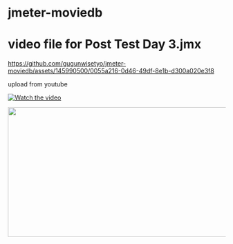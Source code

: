 # jmeter-moviedb
# video file for Post Test Day 3.jmx

https://github.com/gugunwisetyo/jmeter-moviedb/assets/145990500/0055a216-0d46-49df-8e1b-d300a020e3f8

upload from youtube

[![Watch the video](https://img.youtube.com/vi/Fm5H1cGzQSU/hqdefault.jpg)](https://www.youtube.com/embed/Fm5H1cGzQSU)

[<img src="https://img.youtube.com/vi/Fm5H1cGzQSU/hqdefault.jpg" width="600" height="300"
/>](https://www.youtube.com/embed/Fm5H1cGzQSU)
